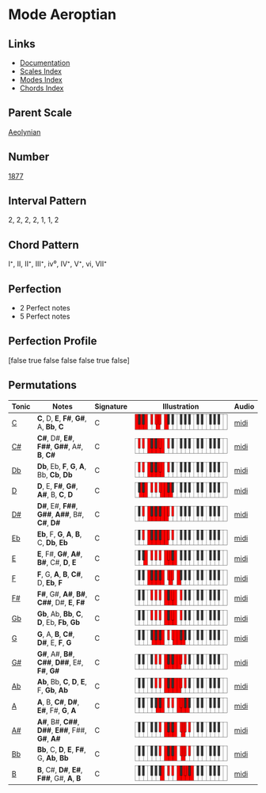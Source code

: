# Mode Aeroptian

## Links

- [Documentation](index.md)
- [Scales Index](Scales.md)
- [Modes Index](Modes.md)
- [Chords Index](Chords.md)

## Parent Scale

[Aeolynian](ScaleAeolynian.md)

## Number

[1877](https://ianring.com/musictheory/scales/1877)

## Interval Pattern

2, 2, 2, 2, 1, 1, 2

## Chord Pattern

I⁺, II, II⁺, III⁺, iv⁰, IV⁺, V⁺, vi, VII⁺

## Perfection

- 2 Perfect notes
- 5 Perfect notes

## Perfection Profile

[false true false false false true false]

## Permutations

| Tonic | Notes | Signature | Illustration | Audio |
|-------|-------|-----------|--------------|-------|
| [C](ModeCNaturalAeroptian.md) | **C**, D, **E**, **F#**, **G#**, A, **Bb**, **C** | C | ![CNaturalAeroptian](ModeCNaturalAeroptian.png) | [midi](https://github.com/edipermadi/music/blob/main/docs/ModeCNaturalAeroptian.mid?raw=true) |
| [C#](ModeCSharpAeroptian.md) | **C#**, D#, **E#**, **F##**, **G##**, A#, **B**, **C#** | C | ![CSharpAeroptian](ModeCSharpAeroptian.png) | [midi](https://github.com/edipermadi/music/blob/main/docs/ModeCSharpAeroptian.mid?raw=true) |
| [Db](ModeDFlatAeroptian.md) | **Db**, Eb, **F**, **G**, **A**, Bb, **Cb**, **Db** | C | ![DFlatAeroptian](ModeDFlatAeroptian.png) | [midi](https://github.com/edipermadi/music/blob/main/docs/ModeDFlatAeroptian.mid?raw=true) |
| [D](ModeDNaturalAeroptian.md) | **D**, E, **F#**, **G#**, **A#**, B, **C**, **D** | C | ![DNaturalAeroptian](ModeDNaturalAeroptian.png) | [midi](https://github.com/edipermadi/music/blob/main/docs/ModeDNaturalAeroptian.mid?raw=true) |
| [D#](ModeDSharpAeroptian.md) | **D#**, E#, **F##**, **G##**, **A##**, B#, **C#**, **D#** | C | ![DSharpAeroptian](ModeDSharpAeroptian.png) | [midi](https://github.com/edipermadi/music/blob/main/docs/ModeDSharpAeroptian.mid?raw=true) |
| [Eb](ModeEFlatAeroptian.md) | **Eb**, F, **G**, **A**, **B**, C, **Db**, **Eb** | C | ![EFlatAeroptian](ModeEFlatAeroptian.png) | [midi](https://github.com/edipermadi/music/blob/main/docs/ModeEFlatAeroptian.mid?raw=true) |
| [E](ModeENaturalAeroptian.md) | **E**, F#, **G#**, **A#**, **B#**, C#, **D**, **E** | C | ![ENaturalAeroptian](ModeENaturalAeroptian.png) | [midi](https://github.com/edipermadi/music/blob/main/docs/ModeENaturalAeroptian.mid?raw=true) |
| [F](ModeFNaturalAeroptian.md) | **F**, G, **A**, **B**, **C#**, D, **Eb**, **F** | C | ![FNaturalAeroptian](ModeFNaturalAeroptian.png) | [midi](https://github.com/edipermadi/music/blob/main/docs/ModeFNaturalAeroptian.mid?raw=true) |
| [F#](ModeFSharpAeroptian.md) | **F#**, G#, **A#**, **B#**, **C##**, D#, **E**, **F#** | C | ![FSharpAeroptian](ModeFSharpAeroptian.png) | [midi](https://github.com/edipermadi/music/blob/main/docs/ModeFSharpAeroptian.mid?raw=true) |
| [Gb](ModeGFlatAeroptian.md) | **Gb**, Ab, **Bb**, **C**, **D**, Eb, **Fb**, **Gb** | C | ![GFlatAeroptian](ModeGFlatAeroptian.png) | [midi](https://github.com/edipermadi/music/blob/main/docs/ModeGFlatAeroptian.mid?raw=true) |
| [G](ModeGNaturalAeroptian.md) | **G**, A, **B**, **C#**, **D#**, E, **F**, **G** | C | ![GNaturalAeroptian](ModeGNaturalAeroptian.png) | [midi](https://github.com/edipermadi/music/blob/main/docs/ModeGNaturalAeroptian.mid?raw=true) |
| [G#](ModeGSharpAeroptian.md) | **G#**, A#, **B#**, **C##**, **D##**, E#, **F#**, **G#** | C | ![GSharpAeroptian](ModeGSharpAeroptian.png) | [midi](https://github.com/edipermadi/music/blob/main/docs/ModeGSharpAeroptian.mid?raw=true) |
| [Ab](ModeAFlatAeroptian.md) | **Ab**, Bb, **C**, **D**, **E**, F, **Gb**, **Ab** | C | ![AFlatAeroptian](ModeAFlatAeroptian.png) | [midi](https://github.com/edipermadi/music/blob/main/docs/ModeAFlatAeroptian.mid?raw=true) |
| [A](ModeANaturalAeroptian.md) | **A**, B, **C#**, **D#**, **E#**, F#, **G**, **A** | C | ![ANaturalAeroptian](ModeANaturalAeroptian.png) | [midi](https://github.com/edipermadi/music/blob/main/docs/ModeANaturalAeroptian.mid?raw=true) |
| [A#](ModeASharpAeroptian.md) | **A#**, B#, **C##**, **D##**, **E##**, F##, **G#**, **A#** | C | ![ASharpAeroptian](ModeASharpAeroptian.png) | [midi](https://github.com/edipermadi/music/blob/main/docs/ModeASharpAeroptian.mid?raw=true) |
| [Bb](ModeBFlatAeroptian.md) | **Bb**, C, **D**, **E**, **F#**, G, **Ab**, **Bb** | C | ![BFlatAeroptian](ModeBFlatAeroptian.png) | [midi](https://github.com/edipermadi/music/blob/main/docs/ModeBFlatAeroptian.mid?raw=true) |
| [B](ModeBNaturalAeroptian.md) | **B**, C#, **D#**, **E#**, **F##**, G#, **A**, **B** | C | ![BNaturalAeroptian](ModeBNaturalAeroptian.png) | [midi](https://github.com/edipermadi/music/blob/main/docs/ModeBNaturalAeroptian.mid?raw=true) |
